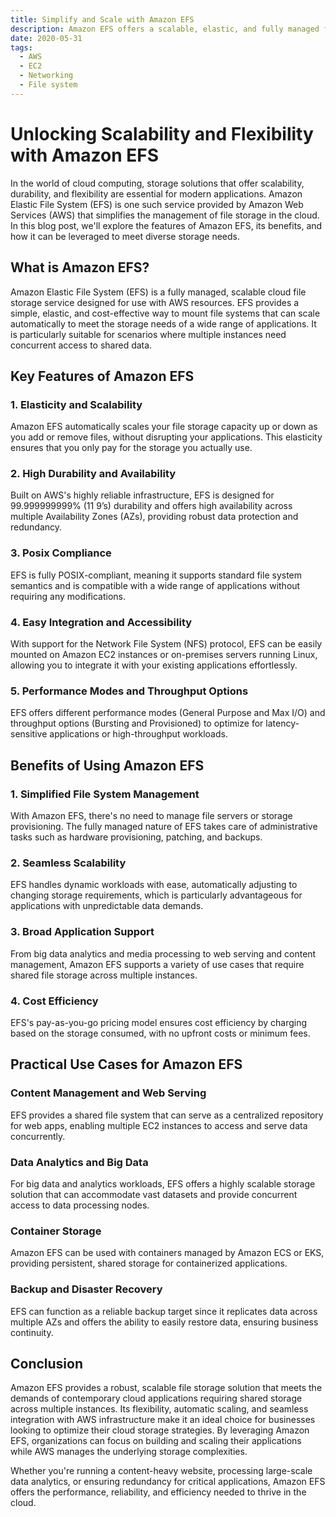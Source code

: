 ```yaml
---
title: Simplify and Scale with Amazon EFS
description: Amazon EFS offers a scalable, elastic, and fully managed file storage solution that caters to a wide range of cloud computing needs. From effortlessly managing dynamic workloads to providing reliable shared storage for multiple EC2 instances, EFS simplifies file system management while ensuring high durability and availability. Whether you're handling big data analytics, content management, or container storage, learn how Amazon EFS can enhance your cloud infrastructure with seamless scalability and cost efficiency. Join us as we explore how leveraging Amazon EFS can empower your organization to meet the storage demands of modern applications.
date: 2020-05-31
tags:
  - AWS
  - EC2
  - Networking
  - File system
---
```


# Unlocking Scalability and Flexibility with Amazon EFS

In the world of cloud computing, storage solutions that offer scalability, durability, and flexibility are essential for modern applications. Amazon Elastic File System (EFS) is one such service provided by Amazon Web Services (AWS) that simplifies the management of file storage in the cloud. In this blog post, we'll explore the features of Amazon EFS, its benefits, and how it can be leveraged to meet diverse storage needs.

## What is Amazon EFS?

Amazon Elastic File System (EFS) is a fully managed, scalable cloud file storage service designed for use with AWS resources. EFS provides a simple, elastic, and cost-effective way to mount file systems that can scale automatically to meet the storage needs of a wide range of applications. It is particularly suitable for scenarios where multiple instances need concurrent access to shared data.

## Key Features of Amazon EFS

### 1. **Elasticity and Scalability**

Amazon EFS automatically scales your file storage capacity up or down as you add or remove files, without disrupting your applications. This elasticity ensures that you only pay for the storage you actually use.

### 2. **High Durability and Availability**

Built on AWS's highly reliable infrastructure, EFS is designed for 99.999999999% (11 9’s) durability and offers high availability across multiple Availability Zones (AZs), providing robust data protection and redundancy.

### 3. **Posix Compliance**

EFS is fully POSIX-compliant, meaning it supports standard file system semantics and is compatible with a wide range of applications without requiring any modifications.

### 4. **Easy Integration and Accessibility**

With support for the Network File System (NFS) protocol, EFS can be easily mounted on Amazon EC2 instances or on-premises servers running Linux, allowing you to integrate it with your existing applications effortlessly.

### 5. **Performance Modes and Throughput Options**

EFS offers different performance modes (General Purpose and Max I/O) and throughput options (Bursting and Provisioned) to optimize for latency-sensitive applications or high-throughput workloads.

## Benefits of Using Amazon EFS

### 1. **Simplified File System Management**

With Amazon EFS, there's no need to manage file servers or storage provisioning. The fully managed nature of EFS takes care of administrative tasks such as hardware provisioning, patching, and backups.

### 2. **Seamless Scalability**

EFS handles dynamic workloads with ease, automatically adjusting to changing storage requirements, which is particularly advantageous for applications with unpredictable data demands.

### 3. **Broad Application Support**

From big data analytics and media processing to web serving and content management, Amazon EFS supports a variety of use cases that require shared file storage across multiple instances.

### 4. **Cost Efficiency**

EFS's pay-as-you-go pricing model ensures cost efficiency by charging based on the storage consumed, with no upfront costs or minimum fees.

## Practical Use Cases for Amazon EFS

### **Content Management and Web Serving**

EFS provides a shared file system that can serve as a centralized repository for web apps, enabling multiple EC2 instances to access and serve data concurrently.

### **Data Analytics and Big Data**

For big data and analytics workloads, EFS offers a highly scalable storage solution that can accommodate vast datasets and provide concurrent access to data processing nodes.

### **Container Storage**

Amazon EFS can be used with containers managed by Amazon ECS or EKS, providing persistent, shared storage for containerized applications.

### **Backup and Disaster Recovery**

EFS can function as a reliable backup target since it replicates data across multiple AZs and offers the ability to easily restore data, ensuring business continuity.

## Conclusion

Amazon EFS provides a robust, scalable file storage solution that meets the demands of contemporary cloud applications requiring shared storage across multiple instances. Its flexibility, automatic scaling, and seamless integration with AWS infrastructure make it an ideal choice for businesses looking to optimize their cloud storage strategies. By leveraging Amazon EFS, organizations can focus on building and scaling their applications while AWS manages the underlying storage complexities.

Whether you're running a content-heavy website, processing large-scale data analytics, or ensuring redundancy for critical applications, Amazon EFS offers the performance, reliability, and efficiency needed to thrive in the cloud.
